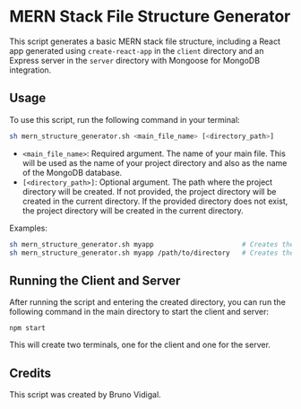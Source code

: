 # MERN Stack File Structure Generator

This script generates a basic MERN stack file structure, including a React app generated using `create-react-app` in the `client` directory and an Express server in the `server` directory with Mongoose for MongoDB integration.

## Usage

To use this script, run the following command in your terminal:

```bash
sh mern_structure_generator.sh <main_file_name> [<directory_path>]
```

- `<main_file_name>`: Required argument. The name of your main file. This will be used as the name of your project directory and also as the name of the MongoDB database.
- `[<directory_path>]`: Optional argument. The path where the project directory will be created. If not provided, the project directory will be created in the current directory. If the provided directory does not exist, the project directory will be created in the current directory.

Examples:

```bash
sh mern_structure_generator.sh myapp                      # Creates the directory 'myapp' in the current directory
sh mern_structure_generator.sh myapp /path/to/directory   # Creates the directory 'myapp' in the '/path/to/directory' directory
```

## Running the Client and Server

After running the script and entering the created directory, you can run the following command in the main directory to start the client and server:

```
npm start
```

This will create two terminals, one for the client and one for the server.

## Credits

This script was created by Bruno Vidigal.
